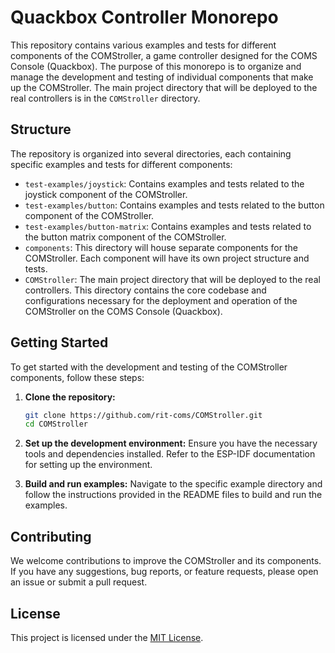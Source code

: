 # Quackbox Controller Monorepo

This repository contains various examples and tests for different components of the COMStroller, a game controller designed for the COMS Console (Quackbox). The purpose of this monorepo is to organize and manage the development and testing of individual components that make up the COMStroller. The main project directory that will be deployed to the real controllers is in the `COMStroller` directory.

## Structure

The repository is organized into several directories, each containing specific examples and tests for different components:

- `test-examples/joystick`: Contains examples and tests related to the joystick component of the COMStroller.
- `test-examples/button`: Contains examples and tests related to the button component of the COMStroller.
- `test-examples/button-matrix`: Contains examples and tests related to the button matrix component of the COMStroller.
- `components`: This directory will house separate components for the COMStroller. Each component will have its own project structure and tests.
- `COMStroller`: The main project directory that will be deployed to the real controllers. This directory contains the core codebase and configurations necessary for the deployment and operation of the COMStroller on the COMS Console (Quackbox).

## Getting Started

To get started with the development and testing of the COMStroller components, follow these steps:

1. **Clone the repository:**
    ```sh
    git clone https://github.com/rit-coms/COMStroller.git
    cd COMStroller
    ```

2. **Set up the development environment:**
    Ensure you have the necessary tools and dependencies installed. Refer to the ESP-IDF documentation for setting up the environment.

3. **Build and run examples:**
    Navigate to the specific example directory and follow the instructions provided in the README files to build and run the examples.

## Contributing

We welcome contributions to improve the COMStroller and its components. If you have any suggestions, bug reports, or feature requests, please open an issue or submit a pull request.

## License

This project is licensed under the [MIT License](LICENSE).